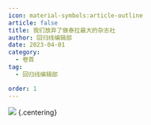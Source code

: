 ```yaml
---
icon: material-symbols:article-outline
article: false
title: 我们放弃了做泰拉最大的杂志社
author: 回归线编辑部
date: 2023-04-01
category:
  - 卷首
tag:
  - 回归线编辑部

order: 1
---
```


<!-- more -->

![](./res/illustration/230401.webp) {.centering}

<eod />

<FakeAds />